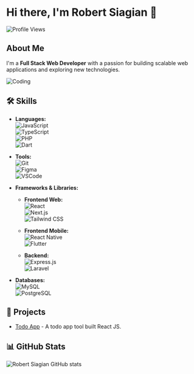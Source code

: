 # Hi there, I'm Robert Siagian 👋

![Profile Views](https://komarev.com/ghpvc/?username=betsky2112&style=flat-square&color=blue) 

## About Me
I'm a **Full Stack Web Developer** with a passion for building scalable web applications and exploring new technologies.

![Coding](https://media.giphy.com/media/ZVik7pBtu9dNS/giphy.gif)

## 🛠️ Skills
- **Languages:**  
  ![JavaScript](https://img.shields.io/badge/JavaScript-ES6+-F7DF1E?logo=javascript&logoColor=black)  
  ![TypeScript](https://img.shields.io/badge/TypeScript-007ACC?logo=typescript&logoColor=white)  
  ![PHP](https://img.shields.io/badge/PHP-777BB4?logo=php&logoColor=white)  
  ![Dart](https://img.shields.io/badge/Dart-0175C2?logo=dart&logoColor=white)  

- **Tools:**  
  ![Git](https://img.shields.io/badge/Git-F05032?logo=git&logoColor=white)  
  ![Figma](https://img.shields.io/badge/Figma-F24E1E?style=for-the-badge&logo=figma&logoColor=white)  
  ![VSCode](https://img.shields.io/badge/VSCode-007ACC?logo=visual-studio-code&logoColor=white)  

- **Frameworks & Libraries:**  
  - **Frontend Web:**  
    ![React](https://img.shields.io/badge/React-20232A?logo=react&logoColor=61DAFB)  
    ![Next.js](https://img.shields.io/badge/Next.js-000000?style=for-the-badge&logo=next.js&logoColor=white)  
    ![Tailwind CSS](https://img.shields.io/badge/Tailwind_CSS-38B2AC?logo=tailwind-css&logoColor=white)  

  - **Frontend Mobile:**  
    ![React Native](https://img.shields.io/badge/React_Native-61DAFB?style=for-the-badge&logo=react&logoColor=white)  
    ![Flutter](https://img.shields.io/badge/Flutter-02569B?logo=flutter&logoColor=white)  

  - **Backend:**  
    ![Express.js](https://img.shields.io/badge/Express.js-000000?logo=express&logoColor=white)  
    ![Laravel](https://img.shields.io/badge/Laravel-FF2D20?logo=laravel&logoColor=white)  

- **Databases:**  
  ![MySQL](https://img.shields.io/badge/MySQL-4479A1?logo=mysql&logoColor=white)  
  ![PostgreSQL](https://img.shields.io/badge/PostgreSQL-336791?logo=postgresql&logoColor=white)  

## 🚀 Projects
- [Todo App](https://github.com/betsky2112/react-todo-app) - A todo app tool built React JS.

## 📊 GitHub Stats
![Robert Siagian GitHub stats](https://github-readme-stats.vercel.app/api?username=betsky2112&show_icons=true&theme=radical)
